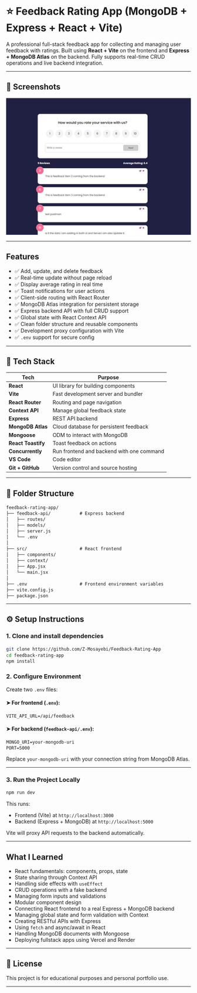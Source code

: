 # ⭐ Feedback Rating App (MongoDB + Express + React + Vite)

A professional full-stack feedback app for collecting and managing user feedback with ratings. Built using **React + Vite** on the frontend and **Express + MongoDB Atlas** on the backend. Fully supports real-time CRUD operations and live backend integration.

---

## 📸 Screenshots

![App Preview](./src/components/assets/screenshots.JPG)

---

##  Features

- ✅ Add, update, and delete feedback
- ✅ Real-time update without page reload
- ✅ Display average rating in real time
- ✅ Toast notifications for user actions
- ✅ Client-side routing with React Router
- ✅ MongoDB Atlas integration for persistent storage
- ✅ Express backend API with full CRUD support
- ✅ Global state with React Context API
- ✅ Clean folder structure and reusable components
- ✅ Development proxy configuration with Vite
- ✅ `.env` support for secure config

---

## 🧱 Tech Stack

| Tech                | Purpose                                   |
|---------------------|--------------------------------------------|
| **React**           | UI library for building components         |
| **Vite**            | Fast development server and bundler       |
| **React Router**    | Routing and page navigation                |
| **Context API**     | Manage global feedback state               |
| **Express**         | REST API backend                          |
| **MongoDB Atlas**   | Cloud database for persistent feedback     |
| **Mongoose**        | ODM to interact with MongoDB               |
| **React Toastify**  | Toast feedback on actions                  |
| **Concurrently**    | Run frontend and backend with one command  |
| **VS Code**         | Code editor                               |
| **Git + GitHub**    | Version control and source hosting         |

---

## 📁 Folder Structure

```
feedback-rating-app/
├── feedback-api/           # Express backend
│   ├── routes/
│   ├── models/
│   ├── server.js
│   └── .env
│
├── src/                    # React frontend
│   ├── components/
│   ├── context/
│   ├── App.jsx
│   └── main.jsx
│
├── .env                    # Frontend environment variables
├── vite.config.js
├── package.json
```

---

## ⚙️ Setup Instructions

### 1. Clone and install dependencies

```bash
git clone https://github.com/Z-Mosayebi/Feedback-Rating-App
cd feedback-rating-app
npm install
```
### 2. Configure Environment

Create two `.env` files:

#### ➤ For frontend (`.env`):
```env
VITE_API_URL=/api/feedback
```

#### ➤ For backend (`feedback-api/.env`):
```env
MONGO_URI=your-mongodb-uri
PORT=5000
```

Replace `your-mongodb-uri` with your connection string from MongoDB Atlas.

---
### 3. Run the Project Locally

```bash
npm run dev
```

This runs:
- Frontend (Vite) at `http://localhost:3000`
- Backend (Express + MongoDB) at `http://localhost:5000`

Vite will proxy API requests to the backend automatically.

---






##  What I Learned

- React fundamentals: components, props, state
- State sharing through Context API
- Handling side effects with `useEffect`
- CRUD operations with a fake backend
- Managing form inputs and validations
- Modular component design
- Connecting React frontend to a real Express + MongoDB backend
- Managing global state and form validation with Context
- Creating RESTful APIs with Express
- Using `fetch` and async/await in React
- Handling MongoDB documents with Mongoose
- Deploying fullstack apps using Vercel and Render

---

## 📎 License

This project is for educational purposes and personal portfolio use.

---
